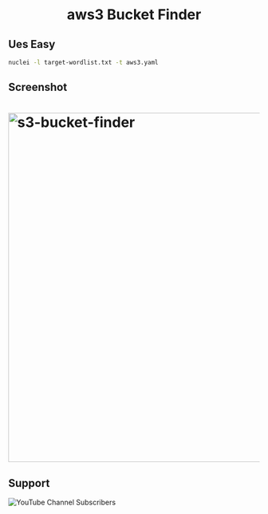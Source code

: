 
<h1 align="center">
aws3 Bucket Finder
</h1>

## Ues Easy

```bash
nuclei -l target-wordlist.txt -t aws3.yaml 
```

## Screenshot

<h1 align="left">
  <img src="https://github-production-user-asset-6210df.s3.amazonaws.com/85815644/238631984-0697e06d-2cee-4b7f-ab62-14aa41136374.png" alt="s3-bucket-finder" width="700px"></a>
  <br>
</h1>


## Support

<img alt="YouTube Channel Subscribers" src="https://img.shields.io/youtube/channel/subscribers/UCPNhwkJ4zc3FXGn-Rba6Hvg?style=social">



